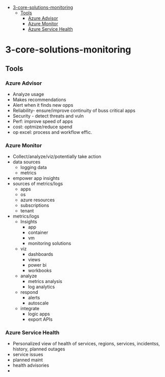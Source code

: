 - [3-core-solutions-monitoring](#3-core-solutions-monitoring)
  - [Tools](#tools)
    - [Azure Advisor](#azure-advisor)
    - [Azure Monitor](#azure-monitor)
    - [Azure Service Health](#azure-service-health)
# 3-core-solutions-monitoring

## Tools
### Azure Advisor
  * Analyze usage
  * Makes recommendations
  * Alert when it finds new opps
  * Reliability- ensure/improve continuity of buss critical apps
  * Security - detect threats and vuln
  * Perf: improve speed of apps
  * cost: optmize/reduce spend
  * op excel: process and workflow effic. 
### Azure Monitor
  * Collect/analyze/viz/potentially take action
  * data sources
    * logging data
    * metrics
  * empower app insights
  * sources of metrics/logs
    * apps
    * os
    * azure resources
    * subscriptions
    * tenant
  * metrics/logs
    * Insights
      * app
      * container
      * vm
      * monitoring solutions
    * viz
      * dashboards
      * views
      * power bi
      * workbooks
    * analyze
      * metrics analysis
      * log analytics
    * respond
      * alerts
      * autoscale
    * integrate
      * logic apps
      * export APIs
### Azure Service Health
  * Personalized view of health of services, regions, services, incidentss, history, planned outages 
  * service issues
  * planned maint
  * health advisories
  * 